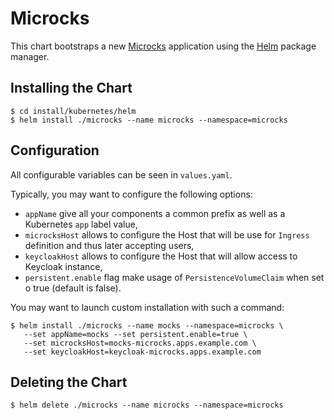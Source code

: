 # Microcks

This chart bootstraps a new [Microcks](http://microcks.github.io) application using the [Helm](https://helm.sh) package manager.

## Installing the Chart

```console
$ cd install/kubernetes/helm
$ helm install ./microcks --name microcks --namespace=microcks
```

## Configuration
All configurable variables can be seen in `values.yaml`.

Typically, you may want to configure the following options:
* `appName` give all your components a common prefix as well as a Kubernetes `app` label value, 
* `microcksHost` allows to configure the Host that will be use for `Ingress` definition and thus later accepting users,
* `keycloakHost` allows to configure the Host that will allow access to Keycloak instance,
* `persistent.enable` flag make usage of `PersistenceVolumeClaim` when set o true (default is false).

You may want to launch custom installation with such a command:
 
 ```console
 $ helm install ./microcks --name mocks --namespace=microcks \
    --set appName=mocks --set persistent.enable=true \
    --set microcksHost=mocks-microcks.apps.example.com \
    --set keycloakHost=keycloak-microcks.apps.example.com
 ```

## Deleting the Chart

```console
$ helm delete ./microcks --name microcks --namespace=microcks
```